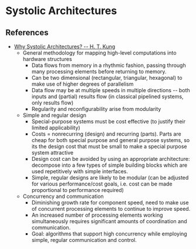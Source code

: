 # Systolic Architectures

## References
- [Why Systolic Architectures? -- H. T. Kung](http://www.eecs.harvard.edu/~htk/publication/1982-kung-why-systolic-architecture.pdf)
  - General methodology for mapping high-level computations into hardware structures
    - Data flows from memory in a rhythmic fashion, passing through many
      processing elements before returning to memory.
    - Can be two dimensional (rectangular, triangular, hexagonal) to make use
      of higher degrees of parallelism
    - Data flow may be at multiple speeds in multiple directions -- both inputs
      and (partial) results flow (in classical pipelined systems, only results
      flow)
    - Regularity and reconfigurability arise from modularity
  - Simple and regular design
    - Special-purpose systems must be cost effective (to justify their limited
      applicability)
    - Costs = nonrecurring (design) and recurring (parts).  Parts are cheap for
      both special purpose and general purpose systems, so its the design cost
      that must be small to make a special purpose system attractive
    - Design cost can be avoided by using an appropriate architecture:
      decompose into a few types of simple building blocks which are used
      repetitively with simple interfaces. 
    - Simple, regular designs are likely to be modular (can be adjusted for
      various performance/cost goals, i.e. cost can be made proportional to
      performance required)
  - Concurrency and communication
    - Diminishing growth rate for component speed, need to make use of
      concurrent processing elements to continue to improve speed.
    - An increased number of processing elements working simultaneously
      requires significant amounts of coordination and communication.
    - Goal: algorithms that support high concurrency while employing simple,
      regular communication and control.

